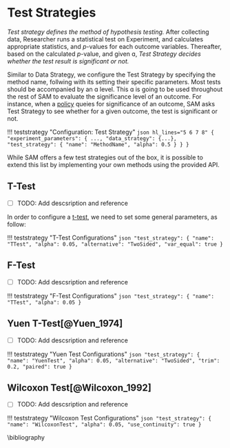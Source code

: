 # Test Strategies

*Test strategy defines the method of hypothesis testing.* After collecting data, Researcher runs a statistical test on Experiment, and calculates appropriate statistics, and *p*-values for each outcome variables. Thereafter, based on the calculated *p*-value, and given ɑ, *Test Strategy decides whether the test result is significant or not.*

Similar to Data Strategy, we configure the Test Strategy by specifying the method name, follwing with its setting their specific parameters. Most tests should be accompanied by an ɑ level. This ɑ is going to be used throughout the rest of SAM to evaluate the significance level of an outcome. For instance, when a [policy](/decision-strategies.md#policy) queies for significance of an outcome, SAM asks Test Strategy to see whether for a given outcome, the test is significant or not.

!!! teststrategy "Configuration: Test Strategy"
	```json hl_lines="5 6 7 8"
	{
		"experiment_parameters": {
			...,
			"data_strategy": {...},
			"test_strategy": {
		    	"name": "MethodName",
		    	"alpha": 0.5
			}
		}
	}
	```

While SAM offers a few test strategies out of the box, it is possible to extend this list by implementing your own methods using the provided API.

## T-Test

- [ ] TODO: Add descsription and reference

In order to configure a [t-test](https://en.wikipedia.org/wiki/Student%27s_t-test), we need to set some general parameters, as follow:

!!! teststrategy "T-Test Configurations"
	```json
	"test_strategy": {
	    "name": "TTest",
	    "alpha": 0.05,
	    "alternative": "TwoSided",
	    "var_equal": true
	}
	```

## F-Test

- [ ] TODO: Add descsription and reference

!!! teststrategy "F-Test Configurations"
	```json
	"test_strategy": {
	    "name": "TTest",
	    "alpha": 0.05
	}
	```

## Yuen T-Test[@Yuen_1974]

- [ ] TODO: Add descsription and reference

!!! teststrategy "Yuen Test Configurations"
	```json
	"test_strategy": {
	    "name": "YuenTest",
	    "alpha": 0.05,
	    "alternative": "TwoSided",
	    "trim": 0.2,
	    "paired": true
	}
	```

## Wilcoxon Test[@Wilcoxon_1992]

- [ ] TODO: Add descsription and reference

!!! teststrategy "Wilcoxon Test Configurations"
	```json
	"test_strategy": {
	    "name": "WilcoxonTest",
	    "alpha": 0.05,
	    "use_continuity": true
	}
	```

\bibliography